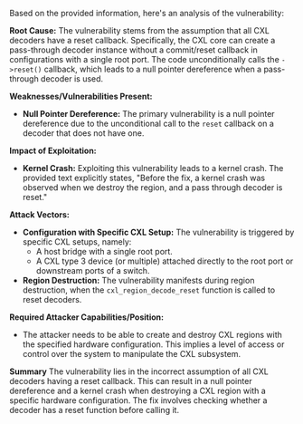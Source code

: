 Based on the provided information, here's an analysis of the vulnerability:

**Root Cause:**
The vulnerability stems from the assumption that all CXL decoders have a reset callback. Specifically, the CXL core can create a pass-through decoder instance without a commit/reset callback in configurations with a single root port. The code unconditionally calls the `->reset()` callback, which leads to a null pointer dereference when a pass-through decoder is used.

**Weaknesses/Vulnerabilities Present:**
- **Null Pointer Dereference:** The primary vulnerability is a null pointer dereference due to the unconditional call to the `reset` callback on a decoder that does not have one.

**Impact of Exploitation:**
- **Kernel Crash:** Exploiting this vulnerability leads to a kernel crash. The provided text explicitly states, "Before the fix, a kernel crash was observed when we destroy the region, and a pass through decoder is reset."

**Attack Vectors:**
- **Configuration with Specific CXL Setup:** The vulnerability is triggered by specific CXL setups, namely:
   - A host bridge with a single root port.
   - A CXL type 3 device (or multiple) attached directly to the root port or downstream ports of a switch.
- **Region Destruction:** The vulnerability manifests during region destruction, when the `cxl_region_decode_reset` function is called to reset decoders.

**Required Attacker Capabilities/Position:**
- The attacker needs to be able to create and destroy CXL regions with the specified hardware configuration. This implies a level of access or control over the system to manipulate the CXL subsystem.

**Summary**
The vulnerability lies in the incorrect assumption of all CXL decoders having a reset callback. This can result in a null pointer dereference and a kernel crash when destroying a CXL region with a specific hardware configuration. The fix involves checking whether a decoder has a reset function before calling it.